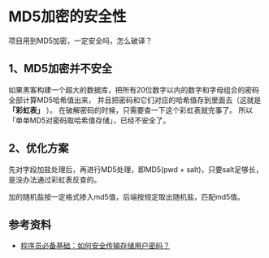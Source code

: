 # MD5加密的安全性

项目用到MD5加密，一定安全吗，怎么破译？

## 1、MD5加密并不安全

如果黑客构建一个超大的数据库，把所有20位数字以内的数字和字母组合的密码全部计算MD5哈希值出来，
并且把密码和它们对应的哈希值存到里面去（这就是 **「彩虹表」** ）。
在破解密码的时候，只需要查一下这个彩虹表就完事了。
所以「单单MD5对密码取哈希值存储」，已经不安全了。

## 2、优化方案

先对字段加盐处理后，再进行MD5处理，即MD5(pwd + salt)，只要salt足够长，是没办法通过彩虹表反查的。

加的随机盐按一定格式掺入md5值，后端按规定取出随机盐，匹配md5值。

## 参考资料

- [程序员必备基础：如何安全传输存储用户密码？](https://juejin.cn/post/6913331501887127566)
